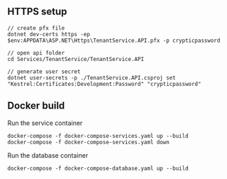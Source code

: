## HTTPS setup

```
// create pfx file
dotnet dev-certs https -ep $env:APPDATA\ASP.NET\Https\TenantService.API.pfx -p crypticpassword

// open api folder
cd Services/TenantService/TenantService.API

// generate user secret
dotnet user-secrets -p ./TenantService.API.csproj set "Kestrel:Certificates:Development:Password" "crypticpassword"
```

## Docker build

Run the service container

```
docker-compose -f docker-compose-services.yaml up --build
docker-compose -f docker-compose-services.yaml down
```

Run the database container

```
docker-compose -f docker-compose-database.yaml up --build
```
